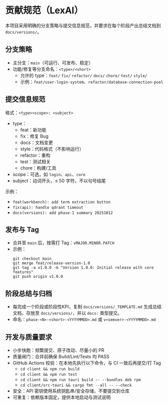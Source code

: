 # 贡献规范（LexAI）

本项目采用明确的分支策略与提交信息规范，并要求在每个阶段产出总结文档到 `docs/versions/`。

## 分支策略
- 主分支：`main`（可运行、可发布、稳定）
- 功能/修复等分支命名：`<type>/<short>`
  - 允许的 type：`feat/` `fix/` `refactor/` `docs/` `chore/` `test/` `style/`
  - 示例：`feat/user-login-system`、`refactor/database-connection-pool`

## 提交信息规范
格式：`<type><scope>: <subject>`
- type：
  - feat：新功能
  - fix：修复 Bug
  - docs：文档变更
  - style：代码格式（不影响运行）
  - refactor：重构
  - test：测试相关
  - chore：构建/工具
- scope：可选，如 `login`、`api`、`core`
- subject：动词开头，≤ 50 字符，不以句号结尾

示例：
- `feat(workbench): add term extraction button`
- `fix(api): handle qdrant timeout`
- `docs(versions): add phase-1 summary 20251012`

## 发布与 Tag
- 合并至 `main` 后，按需打 Tag：`vMAJOR.MINOR.PATCH`
- 示例：
  ```
  git checkout main
  git merge feat/release-version-1.0
  git tag -a v1.0.0 -m "Version 1.0.0: Initial release with core features"
  git push origin v1.0.0
  ```

## 阶段总结与归档
- 每完成一个阶段或阶段性KPI，复制 `docs/versions/_TEMPLATE.md` 生成总结文档，存放至 `docs/versions/`，并以 `docs:` 类型提交。
- 命名：`phase-<N>-<short>-<YYYYMMDD>.md` 或 `v<semver>-<YYYYMMDD>.md`

## 开发与质量要求
- 小步快跑：频繁提交、原子改动、尽量小的 PR
- 质量闸门：合并前确保 Build/Lint/Tests 均 PASS
- GitHub Actions 校验：在本地先执行以下命令，与 CI 一致后再提交/打 Tag
  - `cd client && npm run build`
  - `cd client && npm run test`
  - `cd client && npm run tauri build -- --bundles deb rpm`
  - `cd client/src-tauri && cargo fmt --all -- --check`
- 安全：API 密钥使用系统钥匙串/安全存储，不要提交到仓库
- 可重复：依赖版本固定，提供本地启动与测试说明

